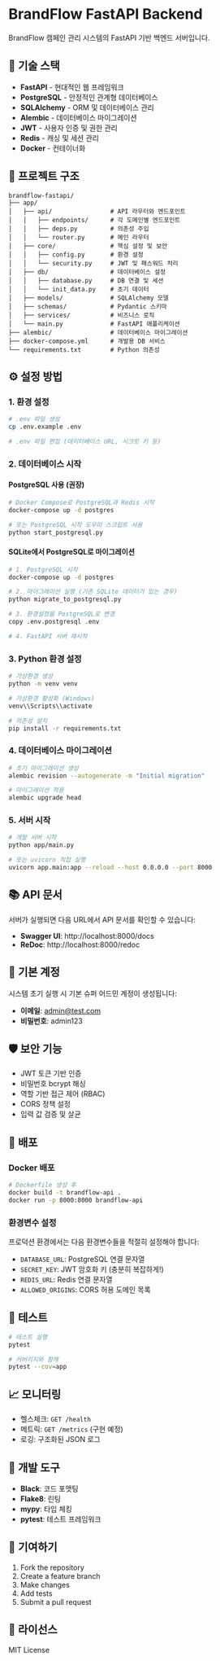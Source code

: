 # BrandFlow FastAPI Backend

BrandFlow 캠페인 관리 시스템의 FastAPI 기반 백엔드 서버입니다.

## 🚀 기술 스택

- **FastAPI** - 현대적인 웹 프레임워크
- **PostgreSQL** - 안정적인 관계형 데이터베이스
- **SQLAlchemy** - ORM 및 데이터베이스 관리
- **Alembic** - 데이터베이스 마이그레이션
- **JWT** - 사용자 인증 및 권한 관리
- **Redis** - 캐싱 및 세션 관리
- **Docker** - 컨테이너화

## 📁 프로젝트 구조

```
brandflow-fastapi/
├── app/
│   ├── api/                # API 라우터와 엔드포인트
│   │   ├── endpoints/      # 각 도메인별 엔드포인트
│   │   ├── deps.py         # 의존성 주입
│   │   └── router.py       # 메인 라우터
│   ├── core/               # 핵심 설정 및 보안
│   │   ├── config.py       # 환경 설정
│   │   └── security.py     # JWT 및 패스워드 처리
│   ├── db/                 # 데이터베이스 설정
│   │   ├── database.py     # DB 연결 및 세션
│   │   └── init_data.py    # 초기 데이터
│   ├── models/             # SQLAlchemy 모델
│   ├── schemas/            # Pydantic 스키마
│   ├── services/           # 비즈니스 로직
│   └── main.py             # FastAPI 애플리케이션
├── alembic/                # 데이터베이스 마이그레이션
├── docker-compose.yml      # 개발용 DB 서비스
└── requirements.txt        # Python 의존성
```

## ⚙️ 설정 방법

### 1. 환경 설정

```bash
# .env 파일 생성
cp .env.example .env

# .env 파일 편집 (데이터베이스 URL, 시크릿 키 등)
```

### 2. 데이터베이스 시작

#### PostgreSQL 사용 (권장)

```bash
# Docker Compose로 PostgreSQL과 Redis 시작
docker-compose up -d postgres

# 또는 PostgreSQL 시작 도우미 스크립트 사용
python start_postgresql.py
```

#### SQLite에서 PostgreSQL로 마이그레이션

```bash
# 1. PostgreSQL 시작
docker-compose up -d postgres

# 2. 마이그레이션 실행 (기존 SQLite 데이터가 있는 경우)
python migrate_to_postgresql.py

# 3. 환경설정을 PostgreSQL로 변경
copy .env.postgresql .env

# 4. FastAPI 서버 재시작
```

### 3. Python 환경 설정

```bash
# 가상환경 생성
python -m venv venv

# 가상환경 활성화 (Windows)
venv\\Scripts\\activate

# 의존성 설치
pip install -r requirements.txt
```

### 4. 데이터베이스 마이그레이션

```bash
# 초기 마이그레이션 생성
alembic revision --autogenerate -m "Initial migration"

# 마이그레이션 적용
alembic upgrade head
```

### 5. 서버 시작

```bash
# 개발 서버 시작
python app/main.py

# 또는 uvicorn 직접 실행
uvicorn app.main:app --reload --host 0.0.0.0 --port 8000
```

## 📚 API 문서

서버가 실행되면 다음 URL에서 API 문서를 확인할 수 있습니다:

- **Swagger UI**: http://localhost:8000/docs
- **ReDoc**: http://localhost:8000/redoc

## 🔐 기본 계정

시스템 초기 실행 시 기본 슈퍼 어드민 계정이 생성됩니다:

- **이메일**: admin@test.com
- **비밀번호**: admin123

## 🛡️ 보안 기능

- JWT 토큰 기반 인증
- 비밀번호 bcrypt 해싱
- 역할 기반 접근 제어 (RBAC)
- CORS 정책 설정
- 입력 값 검증 및 살균

## 🚀 배포

### Docker 배포

```bash
# Dockerfile 생성 후
docker build -t brandflow-api .
docker run -p 8000:8000 brandflow-api
```

### 환경변수 설정

프로덕션 환경에서는 다음 환경변수들을 적절히 설정해야 합니다:

- `DATABASE_URL`: PostgreSQL 연결 문자열
- `SECRET_KEY`: JWT 암호화 키 (충분히 복잡하게!)
- `REDIS_URL`: Redis 연결 문자열
- `ALLOWED_ORIGINS`: CORS 허용 도메인 목록

## 🧪 테스트

```bash
# 테스트 실행
pytest

# 커버리지와 함께
pytest --cov=app
```

## 📈 모니터링

- 헬스체크: `GET /health`
- 메트릭: `GET /metrics` (구현 예정)
- 로깅: 구조화된 JSON 로그

## 🔧 개발 도구

- **Black**: 코드 포맷팅
- **Flake8**: 린팅
- **mypy**: 타입 체킹
- **pytest**: 테스트 프레임워크

## 🤝 기여하기

1. Fork the repository
2. Create a feature branch
3. Make changes
4. Add tests
5. Submit a pull request

## 📄 라이선스

MIT License